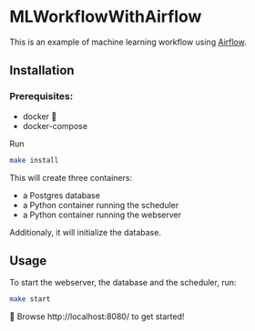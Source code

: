 # MLWorkflowWithAirflow

This is an example of machine learning workflow using [Airflow](https://airflow.apache.org/).

## Installation

### Prerequisites:
 - docker :whale:
 - docker-compose

Run
```bash
make install
```

This will create three containers:
 - a Postgres database
 - a Python container running the scheduler
 - a Python container running the webserver

Additionaly, it will initialize the database.

## Usage
To start the webserver, the database and the scheduler, run:
```bash
make start
```

:tada: Browse http://localhost:8080/ to get started!
